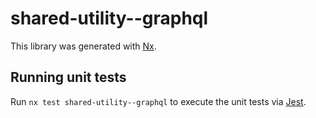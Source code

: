 # shared-utility--graphql

This library was generated with [Nx](https://nx.dev).

## Running unit tests

Run `nx test shared-utility--graphql` to execute the unit tests via [Jest](https://jestjs.io).
